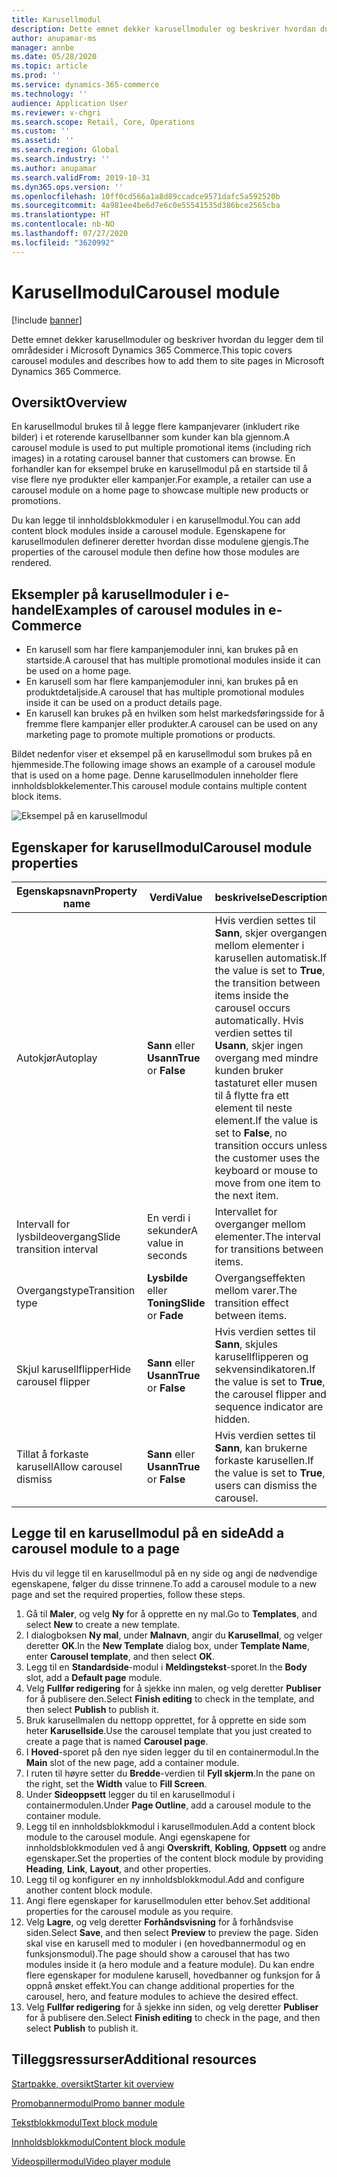 ```yaml
---
title: Karusellmodul
description: Dette emnet dekker karusellmoduler og beskriver hvordan du legger dem til områdesider i Microsoft Dynamics 365 Commerce.
author: anupamar-ms
manager: annbe
ms.date: 05/28/2020
ms.topic: article
ms.prod: ''
ms.service: dynamics-365-commerce
ms.technology: ''
audience: Application User
ms.reviewer: v-chgri
ms.search.scope: Retail, Core, Operations
ms.custom: ''
ms.assetid: ''
ms.search.region: Global
ms.search.industry: ''
ms.author: anupamar
ms.search.validFrom: 2019-10-31
ms.dyn365.ops.version: ''
ms.openlocfilehash: 10ff0cd566a1a8d89ccadce9571dafc5a592520b
ms.sourcegitcommit: 4a981ee4be6d7e6c0e55541535d386bce2565cba
ms.translationtype: HT
ms.contentlocale: nb-NO
ms.lasthandoff: 07/27/2020
ms.locfileid: "3620992"
---
```

# <a name="carousel-module"></a><span data-ttu-id="23d7c-103">Karusellmodul</span><span class="sxs-lookup"><span data-stu-id="23d7c-103">Carousel module</span></span>

[!include [banner](includes/banner.md)]

<span data-ttu-id="23d7c-104">Dette emnet dekker karusellmoduler og beskriver hvordan du legger dem til områdesider i Microsoft Dynamics 365 Commerce.</span><span class="sxs-lookup"><span data-stu-id="23d7c-104">This topic covers carousel modules and describes how to add them to site pages in Microsoft Dynamics 365 Commerce.</span></span>

## <a name="overview"></a><span data-ttu-id="23d7c-105">Oversikt</span><span class="sxs-lookup"><span data-stu-id="23d7c-105">Overview</span></span>

<span data-ttu-id="23d7c-106">En karusellmodul brukes til å legge flere kampanjevarer (inkludert rike bilder) i et roterende karusellbanner som kunder kan bla gjennom.</span><span class="sxs-lookup"><span data-stu-id="23d7c-106">A carousel module is used to put multiple promotional items (including rich images) in a rotating carousel banner that customers can browse.</span></span> <span data-ttu-id="23d7c-107">En forhandler kan for eksempel bruke en karusellmodul på en startside til å vise flere nye produkter eller kampanjer.</span><span class="sxs-lookup"><span data-stu-id="23d7c-107">For example, a retailer can use a carousel module on a home page to showcase multiple new products or promotions.</span></span>

<span data-ttu-id="23d7c-108">Du kan legge til innholdsblokkmoduler i en karusellmodul.</span><span class="sxs-lookup"><span data-stu-id="23d7c-108">You can add content block modules inside a carousel module.</span></span> <span data-ttu-id="23d7c-109">Egenskapene for karusellmodulen definerer deretter hvordan disse modulene gjengis.</span><span class="sxs-lookup"><span data-stu-id="23d7c-109">The properties of the carousel module then define how those modules are rendered.</span></span>

## <a name="examples-of-carousel-modules-in-e-commerce"></a><span data-ttu-id="23d7c-110">Eksempler på karusellmoduler i e-handel</span><span class="sxs-lookup"><span data-stu-id="23d7c-110">Examples of carousel modules in e-Commerce</span></span>

- <span data-ttu-id="23d7c-111">En karusell som har flere kampanjemoduler inni, kan brukes på en startside.</span><span class="sxs-lookup"><span data-stu-id="23d7c-111">A carousel that has multiple promotional modules inside it can be used on a home page.</span></span>
- <span data-ttu-id="23d7c-112">En karusell som har flere kampanjemoduler inni, kan brukes på en produktdetaljside.</span><span class="sxs-lookup"><span data-stu-id="23d7c-112">A carousel that has multiple promotional modules inside it can be used on a product details page.</span></span>
- <span data-ttu-id="23d7c-113">En karusell kan brukes på en hvilken som helst markedsføringsside for å fremme flere kampanjer eller produkter.</span><span class="sxs-lookup"><span data-stu-id="23d7c-113">A carousel can be used on any marketing page to promote multiple promotions or products.</span></span>

<span data-ttu-id="23d7c-114">Bildet nedenfor viser et eksempel på en karusellmodul som brukes på en hjemmeside.</span><span class="sxs-lookup"><span data-stu-id="23d7c-114">The following image shows an example of a carousel module that is used on a home page.</span></span> <span data-ttu-id="23d7c-115">Denne karusellmodulen inneholder flere innholdsblokkelementer.</span><span class="sxs-lookup"><span data-stu-id="23d7c-115">This carousel module contains multiple content block items.</span></span>

![Eksempel på en karusellmodul](./media/Hero.PNG)

## <a name="carousel-module-properties"></a><span data-ttu-id="23d7c-117">Egenskaper for karusellmodul</span><span class="sxs-lookup"><span data-stu-id="23d7c-117">Carousel module properties</span></span>

| <span data-ttu-id="23d7c-118">Egenskapsnavn</span><span class="sxs-lookup"><span data-stu-id="23d7c-118">Property name</span></span>             | <span data-ttu-id="23d7c-119">Verdi</span><span class="sxs-lookup"><span data-stu-id="23d7c-119">Value</span></span>                 | <span data-ttu-id="23d7c-120">beskrivelse</span><span class="sxs-lookup"><span data-stu-id="23d7c-120">Description</span></span> |
|---------------------------|-----------------------|-------------|
| <span data-ttu-id="23d7c-121">Autokjør</span><span class="sxs-lookup"><span data-stu-id="23d7c-121">Autoplay</span></span>                  | <span data-ttu-id="23d7c-122">**Sann** eller **Usann**</span><span class="sxs-lookup"><span data-stu-id="23d7c-122">**True** or **False**</span></span> | <span data-ttu-id="23d7c-123">Hvis verdien settes til **Sann**, skjer overgangen mellom elementer i karusellen automatisk.</span><span class="sxs-lookup"><span data-stu-id="23d7c-123">If the value is set to **True**, the transition between items inside the carousel occurs automatically.</span></span> <span data-ttu-id="23d7c-124">Hvis verdien settes til **Usann**, skjer ingen overgang med mindre kunden bruker tastaturet eller musen til å flytte fra ett element til neste element.</span><span class="sxs-lookup"><span data-stu-id="23d7c-124">If the value is set to **False**, no transition occurs unless the customer uses the keyboard or mouse to move from one item to the next item.</span></span> |
| <span data-ttu-id="23d7c-125">Intervall for lysbildeovergang</span><span class="sxs-lookup"><span data-stu-id="23d7c-125">Slide transition interval</span></span> | <span data-ttu-id="23d7c-126">En verdi i sekunder</span><span class="sxs-lookup"><span data-stu-id="23d7c-126">A value in seconds</span></span>    | <span data-ttu-id="23d7c-127">Intervallet for overganger mellom elementer.</span><span class="sxs-lookup"><span data-stu-id="23d7c-127">The interval for transitions between items.</span></span> |
| <span data-ttu-id="23d7c-128">Overgangstype</span><span class="sxs-lookup"><span data-stu-id="23d7c-128">Transition type</span></span>           | <span data-ttu-id="23d7c-129">**Lysbilde** eller **Toning**</span><span class="sxs-lookup"><span data-stu-id="23d7c-129">**Slide** or **Fade**</span></span> | <span data-ttu-id="23d7c-130">Overgangseffekten mellom varer.</span><span class="sxs-lookup"><span data-stu-id="23d7c-130">The transition effect between items.</span></span> |
| <span data-ttu-id="23d7c-131">Skjul karusellflipper</span><span class="sxs-lookup"><span data-stu-id="23d7c-131">Hide carousel flipper</span></span>     | <span data-ttu-id="23d7c-132">**Sann** eller **Usann**</span><span class="sxs-lookup"><span data-stu-id="23d7c-132">**True** or **False**</span></span> | <span data-ttu-id="23d7c-133">Hvis verdien settes til **Sann**, skjules karusellflipperen og sekvensindikatoren.</span><span class="sxs-lookup"><span data-stu-id="23d7c-133">If the value is set to **True**, the carousel flipper and sequence indicator are hidden.</span></span> |
| <span data-ttu-id="23d7c-134">Tillat å forkaste karusell</span><span class="sxs-lookup"><span data-stu-id="23d7c-134">Allow carousel dismiss</span></span>    | <span data-ttu-id="23d7c-135">**Sann** eller **Usann**</span><span class="sxs-lookup"><span data-stu-id="23d7c-135">**True** or **False**</span></span> | <span data-ttu-id="23d7c-136">Hvis verdien settes til **Sann**, kan brukerne forkaste karusellen.</span><span class="sxs-lookup"><span data-stu-id="23d7c-136">If the value is set to **True**, users can dismiss the carousel.</span></span> |

## <a name="add-a-carousel-module-to-a-page"></a><span data-ttu-id="23d7c-137">Legge til en karusellmodul på en side</span><span class="sxs-lookup"><span data-stu-id="23d7c-137">Add a carousel module to a page</span></span>

<span data-ttu-id="23d7c-138">Hvis du vil legge til en karusellmodul på en ny side og angi de nødvendige egenskapene, følger du disse trinnene.</span><span class="sxs-lookup"><span data-stu-id="23d7c-138">To add a carousel module to a new page and set the required properties, follow these steps.</span></span>

1. <span data-ttu-id="23d7c-139">Gå til **Maler**, og velg **Ny** for å opprette en ny mal.</span><span class="sxs-lookup"><span data-stu-id="23d7c-139">Go to **Templates**, and select **New** to create a new template.</span></span>
1. <span data-ttu-id="23d7c-140">I dialogboksen **Ny mal**, under **Malnavn**, angir du **Karusellmal**, og velger deretter **OK**.</span><span class="sxs-lookup"><span data-stu-id="23d7c-140">In the **New Template** dialog box, under **Template Name**, enter **Carousel template**, and then select **OK**.</span></span>
1. <span data-ttu-id="23d7c-141">Legg til en **Standardside**-modul i **Meldingstekst**-sporet.</span><span class="sxs-lookup"><span data-stu-id="23d7c-141">In the **Body** slot, add a **Default page** module.</span></span>
1. <span data-ttu-id="23d7c-142">Velg **Fullfør redigering** for å sjekke inn malen, og velg deretter **Publiser** for å publisere den.</span><span class="sxs-lookup"><span data-stu-id="23d7c-142">Select **Finish editing** to check in the template, and then select **Publish** to publish it.</span></span>  
1. <span data-ttu-id="23d7c-143">Bruk karusellmalen du nettopp opprettet, for å opprette en side som heter **Karusellside**.</span><span class="sxs-lookup"><span data-stu-id="23d7c-143">Use the carousel template that you just created to create a page that is named **Carousel page**.</span></span>
1. <span data-ttu-id="23d7c-144">I **Hoved**-sporet på den nye siden legger du til en containermodul.</span><span class="sxs-lookup"><span data-stu-id="23d7c-144">In the **Main** slot of the new page, add a container module.</span></span> 
1. <span data-ttu-id="23d7c-145">I ruten til høyre setter du **Bredde**-verdien til **Fyll skjerm**.</span><span class="sxs-lookup"><span data-stu-id="23d7c-145">In the pane on the right, set the **Width** value to **Fill Screen**.</span></span>
1. <span data-ttu-id="23d7c-146">Under **Sideoppsett** legger du til en karusellmodul i containermodulen.</span><span class="sxs-lookup"><span data-stu-id="23d7c-146">Under **Page Outline**, add a carousel module to the container module.</span></span>
1. <span data-ttu-id="23d7c-147">Legg til en innholdsblokkmodul i karusellmodulen.</span><span class="sxs-lookup"><span data-stu-id="23d7c-147">Add a content block module to the carousel module.</span></span> <span data-ttu-id="23d7c-148">Angi egenskapene for innholdsblokkmodulen ved å angi **Overskrift**, **Kobling**, **Oppsett** og andre egenskaper.</span><span class="sxs-lookup"><span data-stu-id="23d7c-148">Set the properties of the content block module by providing **Heading**, **Link**, **Layout**, and other properties.</span></span>
1. <span data-ttu-id="23d7c-149">Legg til og konfigurer en ny innholdsblokkmodul.</span><span class="sxs-lookup"><span data-stu-id="23d7c-149">Add and configure another content block module.</span></span>
1. <span data-ttu-id="23d7c-150">Angi flere egenskaper for karusellmodulen etter behov.</span><span class="sxs-lookup"><span data-stu-id="23d7c-150">Set additional properties for the carousel module as you require.</span></span>
1. <span data-ttu-id="23d7c-151">Velg **Lagre**, og velg deretter **Forhåndsvisning** for å forhåndsvise siden.</span><span class="sxs-lookup"><span data-stu-id="23d7c-151">Select **Save**, and then select **Preview** to preview the page.</span></span> <span data-ttu-id="23d7c-152">Siden skal vise en karusell med to moduler i (en hovedbannermodul og en funksjonsmodul).</span><span class="sxs-lookup"><span data-stu-id="23d7c-152">The page should show a carousel that has two modules inside it (a hero module and a feature module).</span></span> <span data-ttu-id="23d7c-153">Du kan endre flere egenskaper for modulene karusell, hovedbanner og funksjon for å oppnå ønsket effekt.</span><span class="sxs-lookup"><span data-stu-id="23d7c-153">You can change additional properties for the carousel, hero, and feature modules to achieve the desired effect.</span></span>
1. <span data-ttu-id="23d7c-154">Velg **Fullfør redigering** for å sjekke inn siden, og velg deretter **Publiser** for å publisere den.</span><span class="sxs-lookup"><span data-stu-id="23d7c-154">Select **Finish editing** to check in the page, and then select **Publish** to publish it.</span></span>

## <a name="additional-resources"></a><span data-ttu-id="23d7c-155">Tilleggsressurser</span><span class="sxs-lookup"><span data-stu-id="23d7c-155">Additional resources</span></span>

[<span data-ttu-id="23d7c-156">Startpakke, oversikt</span><span class="sxs-lookup"><span data-stu-id="23d7c-156">Starter kit overview</span></span>](starter-kit-overview.md)

[<span data-ttu-id="23d7c-157">Promobannermodul</span><span class="sxs-lookup"><span data-stu-id="23d7c-157">Promo banner module</span></span>](add-alert.md)

[<span data-ttu-id="23d7c-158">Tekstblokkmodul</span><span class="sxs-lookup"><span data-stu-id="23d7c-158">Text block module</span></span>](add-content-rich-block.md)

[<span data-ttu-id="23d7c-159">Innholdsblokkmodul</span><span class="sxs-lookup"><span data-stu-id="23d7c-159">Content block module</span></span>](add-hero-module.md)

[<span data-ttu-id="23d7c-160">Videospillermodul</span><span class="sxs-lookup"><span data-stu-id="23d7c-160">Video player module</span></span>](add-video-player.md)
